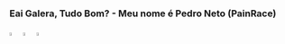 ### Eai Galera, Tudo Bom? - Meu nome é Pedro Neto (PainRace)


<a href="https://www.instagram.com/pedro.rmn19/"><img width="4%" class="teste" src="https://cdn-icons-png.flaticon.com/512/2111/2111463.png"></a>
<a href="https://www.facebook.com/profile.php?id=100029653882575"><img width="4%" class="teste" src="https://cdn-icons-png.flaticon.com/512/733/733547.png"></a>
<a href="pedro.rmn19@gmail.com"><img width="4%" class="teste" src="https://cdn-icons.flaticon.com/png/512/2504/premium/2504727.png?token=exp=1659449508~hmac=26cc305a7528164c9a16ce743c278b08"></a>
